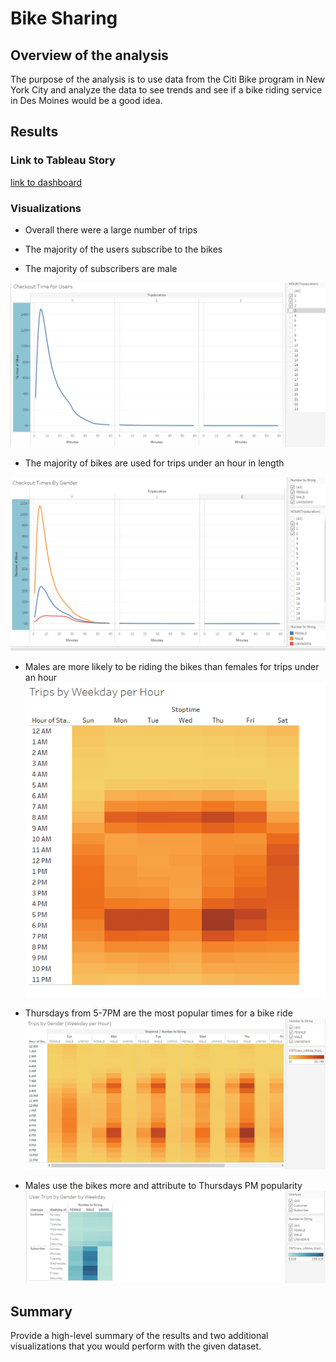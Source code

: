 # Bike Sharing
## Overview of the analysis
The purpose of the analysis is to use data from the Citi Bike program in New York City and analyze the data to see trends and see if a bike riding service in Des Moines would be a good idea.

## Results
### Link to Tableau Story
[link to dashboard](https://public.tableau.com/app/profile/morgan.melnick/viz/BikeSharing_16277415866980/Story1?publish=yes)

### Visualizations 
- Overall there were a large number of trips

- The majority of the users subscribe to the bikes

- The majority of subscribers are male

![Chart1](Chart1.PNG) 

- The majority of bikes are used for trips under an hour in length

![2](Chart2.PNG) 

- Males are more likely to be riding the bikes than females for trips under an hour
![3](Chart3.PNG) 

- Thursdays from 5-7PM are the most popular times for a bike ride
![4](Chart4.PNG) 

- Males use the bikes more and attribute to Thursdays PM popularity 
![5](Chart5.PNG) 

## Summary
Provide a high-level summary of the results and two additional visualizations that you would perform with the given dataset.
